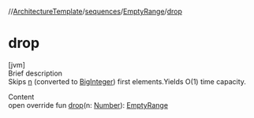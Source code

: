 //[ArchitectureTemplate](../../index.md)/[sequences](../index.md)/[EmptyRange](index.md)/[drop](drop.md)



# drop  
[jvm]  
Brief description  
Skips [n]() (converted to [BigInteger](https://docs.oracle.com/javase/8/docs/api/java/math/BigInteger.html)) first elements.Yields O(1) time capacity.  
  
  
Content  
open override fun [drop](drop.md)(n: [Number](https://kotlinlang.org/api/latest/jvm/stdlib/kotlin/-number/index.html)): [EmptyRange](index.md)  



